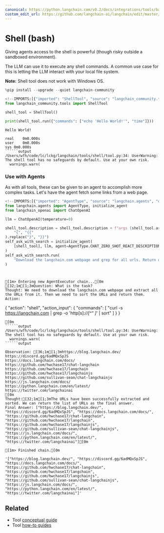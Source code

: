 ```yaml
---
canonical: https://python.langchain.com/v0.2/docs/integrations/tools/bash/
custom_edit_url: https://github.com/langchain-ai/langchain/edit/master/docs/docs/integrations/tools/bash.ipynb
---
```


# Shell (bash)

Giving agents access to the shell is powerful (though risky outside a sandboxed environment).

The LLM can use it to execute any shell commands. A common use case for this is letting the LLM interact with your local file system.

**Note:** Shell tool does not work with Windows OS.

```python
%pip install --upgrade --quiet langchain-community
```

```python
<!--IMPORTS:[{"imported": "ShellTool", "source": "langchain_community.tools", "docs": "https://api.python.langchain.com/en/latest/tools/langchain_community.tools.shell.tool.ShellTool.html", "title": "Shell (bash)"}]-->
from langchain_community.tools import ShellTool

shell_tool = ShellTool()
```

```python
print(shell_tool.run({"commands": ["echo 'Hello World!'", "time"]}))
```
```output
Hello World!

real	0m0.000s
user	0m0.000s
sys	0m0.000s
``````output
/Users/wfh/code/lc/lckg/langchain/tools/shell/tool.py:34: UserWarning: The shell tool has no safeguards by default. Use at your own risk.
  warnings.warn(
```
### Use with Agents

As with all tools, these can be given to an agent to accomplish more complex tasks. Let's have the agent fetch some links from a web page.

```python
<!--IMPORTS:[{"imported": "AgentType", "source": "langchain.agents", "docs": "https://api.python.langchain.com/en/latest/agents/langchain.agents.agent_types.AgentType.html", "title": "Shell (bash)"}, {"imported": "initialize_agent", "source": "langchain.agents", "docs": "https://api.python.langchain.com/en/latest/agents/langchain.agents.initialize.initialize_agent.html", "title": "Shell (bash)"}, {"imported": "ChatOpenAI", "source": "langchain_openai", "docs": "https://api.python.langchain.com/en/latest/chat_models/langchain_openai.chat_models.base.ChatOpenAI.html", "title": "Shell (bash)"}]-->
from langchain.agents import AgentType, initialize_agent
from langchain_openai import ChatOpenAI

llm = ChatOpenAI(temperature=0)

shell_tool.description = shell_tool.description + f"args {shell_tool.args}".replace(
    "{", "{{"
).replace("}", "}}")
self_ask_with_search = initialize_agent(
    [shell_tool], llm, agent=AgentType.CHAT_ZERO_SHOT_REACT_DESCRIPTION, verbose=True
)
self_ask_with_search.run(
    "Download the langchain.com webpage and grep for all urls. Return only a sorted list of them. Be sure to use double quotes."
)
```
```output


[1m> Entering new AgentExecutor chain...[0m
[32;1m[1;3mQuestion: What is the task?
Thought: We need to download the langchain.com webpage and extract all the URLs from it. Then we need to sort the URLs and return them.
Action:
```
{
"action": "shell",
"action_input": {
"commands": [
"curl -s https://langchain.com | grep -o 'http[s]*://[^\" ]*' | sort"
]
}
}
```
[0m
``````output
/Users/wfh/code/lc/lckg/langchain/tools/shell/tool.py:34: UserWarning: The shell tool has no safeguards by default. Use at your own risk.
  warnings.warn(
``````output

Observation: [36;1m[1;3mhttps://blog.langchain.dev/
https://discord.gg/6adMQxSpJS
https://docs.langchain.com/docs/
https://github.com/hwchase17/chat-langchain
https://github.com/hwchase17/langchain
https://github.com/hwchase17/langchainjs
https://github.com/sullivan-sean/chat-langchainjs
https://js.langchain.com/docs/
https://python.langchain.com/en/latest/
https://twitter.com/langchainai
[0m
Thought:[32;1m[1;3mThe URLs have been successfully extracted and sorted. We can return the list of URLs as the final answer.
Final Answer: ["https://blog.langchain.dev/", "https://discord.gg/6adMQxSpJS", "https://docs.langchain.com/docs/", "https://github.com/hwchase17/chat-langchain", "https://github.com/hwchase17/langchain", "https://github.com/hwchase17/langchainjs", "https://github.com/sullivan-sean/chat-langchainjs", "https://js.langchain.com/docs/", "https://python.langchain.com/en/latest/", "https://twitter.com/langchainai"][0m

[1m> Finished chain.[0m
```

```output
'["https://blog.langchain.dev/", "https://discord.gg/6adMQxSpJS", "https://docs.langchain.com/docs/", "https://github.com/hwchase17/chat-langchain", "https://github.com/hwchase17/langchain", "https://github.com/hwchase17/langchainjs", "https://github.com/sullivan-sean/chat-langchainjs", "https://js.langchain.com/docs/", "https://python.langchain.com/en/latest/", "https://twitter.com/langchainai"]'
```

## Related

- Tool [conceptual guide](/docs/concepts/#tools)
- Tool [how-to guides](/docs/how_to/#tools)